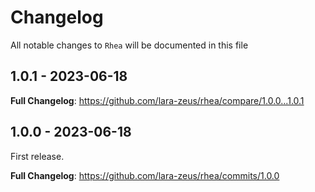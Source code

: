 # Changelog

All notable changes to `Rhea` will be documented in this file

## 1.0.1 - 2023-06-18

**Full Changelog**: https://github.com/lara-zeus/rhea/compare/1.0.0...1.0.1

## 1.0.0 - 2023-06-18

First release.

**Full Changelog**: https://github.com/lara-zeus/rhea/commits/1.0.0
